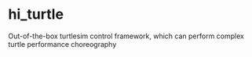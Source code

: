 # hi_turtle
 Out-of-the-box turtlesim control framework, which can perform complex turtle performance choreography
